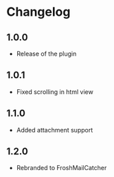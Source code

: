 # Changelog

## 1.0.0

* Release of the plugin

## 1.0.1

* Fixed scrolling in html view

## 1.1.0

* Added attachment support

## 1.2.0

* Rebranded to FroshMailCatcher